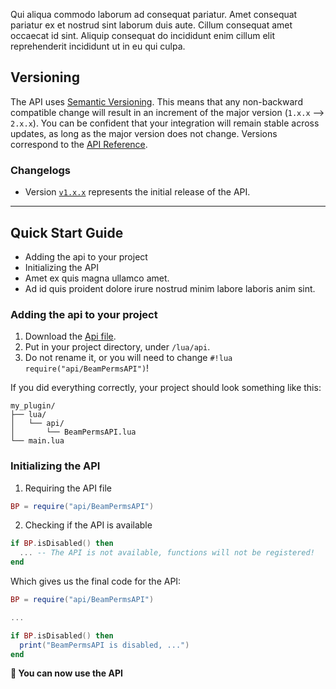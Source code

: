 Qui aliqua commodo laborum ad consequat pariatur. Amet consequat pariatur ex et nostrud sint laborum duis aute. Cillum consequat amet occaecat id sint. Aliquip consequat do incididunt enim cillum elit reprehenderit incididunt ut in eu qui culpa.

## Versioning
The API uses [Semantic Versioning](https://semver.org). This means that any non-backward compatible change will result in an increment of the major version (`1.x.x` --> `2.x.x`). You can be confident that your integration will remain stable across updates, as long as the major version does not change.
Versions correspond to the [API Reference](../reference/index.md).

### Changelogs
* Version [`v1.x.x`](../reference/v1-x-x.md) represents the initial release of the API.

---

## Quick Start Guide
* Adding the api to your project
* Initializing the API
* Amet ex quis magna ullamco amet.
* Ad id quis proident dolore irure nostrud minim labore laboris anim sint.

### Adding the api to your project
1. Download the [Api file]().
2. Put in your project directory, under `/lua/api`.
3. Do not rename it, or you will need to change `#!lua require("api/BeamPermsAPI")`!

If you did everything correctly, your project should look something like this:
```hl_lines="2-3"
my_plugin/
├── lua/
│   └── api/
│       └── BeamPermsAPI.lua
└── main.lua
```

### Initializing the API
1. Requiring the API file
```lua
BP = require("api/BeamPermsAPI")
```
2. Checking if the API is available
```lua
if BP.isDisabled() then
  ... -- The API is not available, functions will not be registered!
end
```

Which gives us the final code for the API:
```lua linenums="1"
BP = require("api/BeamPermsAPI")

...

if BP.isDisabled() then
  print("BeamPermsAPI is disabled, ...")
end
```

**:tada: You can now use the API**